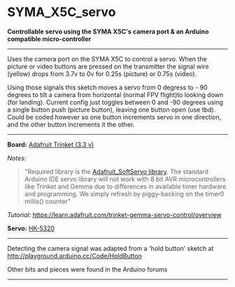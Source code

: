 # SYMA_X5C_servo
**Controllable servo using the SYMA X5C's camera port &amp; an Arduino compatible micro-controller**

 *******************************************************************

 Uses the camera port on the SYMA X5C to control a servo. When the picture or video buttons are pressed on the transmitter the signal wire (yellow) drops from 3.7v to 0v for 0.25s (picture) or 0.75s (video).

Using those signals this sketch moves a servo from 0 degress to - 90 degrees to tilt a camera from horizontal (normal FPV flight)to looking down (for landing). Current config just toggles between 0 and -90 degrees using a single button push (picture button), leaving one button open (use tbd). Could be coded however so one button increments servo in one direction, and the other button increments it the other.

 *******************************************************************
  **Board:** [Adafruit Trinket (3.3 v)](https://www.adafruit.com/product/1500)
  
  *Notes:*

  >"Required library is the [Adafruit_SoftServo library](https://github.com/adafruit/Adafruit_SoftServo). The standard Arduino IDE servo library will not work with 8 bit AVR microcontrollers like Trinket and Gemma due to differences in available timer hardware and programming. We simply refresh by piggy-backing on the timer0 millis() counter"

  *Tutorial:* https://learn.adafruit.com/trinket-gemma-servo-control/overview
  
  **Servo:** [HK-5320](https://hobbyking.com/en_us/hk-5320-ultra-micro-digital-servo-1-7g-0-05sec-0-075kg.html)

 *******************************************************************

  Detecting the camera signal was adapted from a 'hold button' sketch at http://playground.arduino.cc/Code/HoldButton

  Other bits and pieces were found in the Arduino forums

 *******************************************************************
